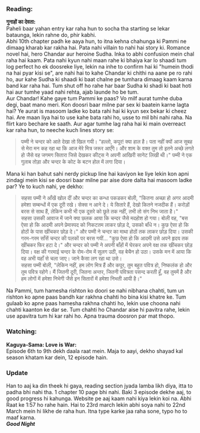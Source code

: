 ### Reading:
**गुनाहों का देवता:**  
Paheli baar yahan entry kar raha hun to socha tha starting se lekar bataunga, lekin rahne do, phir kabhi.  
Abhi 10th chapter padh ke aaya hun, to itna kehna chahunga ki Pammi ne dimaag kharab kar rakha hai. Pata nahi villain to nahi hai story ki. Romance novel hai, hero Chandar aur heroine Sudha. Inka to abhi confusion mein chal raha hai kaam. Pata nahi kyun nahi maan rahe ki bhaiya kar lo shaadi tum log perfect ho ek doosreke liye, lekin na inhe to confirm hai ki "humein thodi na hai pyar kisi se", are nahi hai to kahe Chandar ki chithi na aane pe ro rahi ho, aur kahe Sudha ki shaadi ki baat chalne pe tumhara dimaag kaam karna band kar raha hai. Tum shut off ho rahe har baar Sudha ki shadi ki baat hoti hai aur tumhe yaad nahi rehta, ajab launde ho be tum.  
Aur Chandar! Kahe gaye tum Pammi ke paas? Vo milf aurat tumhe duba degi, baat mano meri. Kon doosri baar milne par sex ki baatein karne lagta hai? Ye aurat is masoom ladke ko bata rahi hai ki kyun sex bekar ki cheez hai. Are maan liya hai to use kahe bata rahi ho, usse to mil bhi nahi raha. Na flirt karo bechare ke saath. Aur agar tumhe lag raha hai ki main overreact kar raha hun, to neeche kuch lines story se: 
  
> पम्मी ने चन्दर को आते देखा तो खिल गयी।
"हल्लो, कपूर! क्या हाल है। पता नहीं क्यों आज सुबह से मेरा मन कह रहा था कि आज मेरे मित्र जरूर आएँगे। और शाम के वक्त तुम तो इतने अच्छे लगते हो जैसे वह जगमग सितारा जिसे देखकर कीट्स ने अपनी आखिरी सानेट लिखी थी।" पम्मी ने एक गुलाब तोड़ा और चन्दर के कोट के बटन होल में लगा दिया।  
  
  
  
Mana ki han bahut sahi nerdy pickup line hai kaviyon ke liye lekin kon apni zindagi mein kisi se doosri baar milne par aise dore dalta hai masoom ladke par? Ye to kuch nahi, ye dekho:  
  
> सहसा पम्मी ने आँखें खोल दीं और चन्दर का कन्धा पकडकर बोली, "कितना अच्छा हो अगर आदमी हमेशा सम्बन्धों में एक दूरी रखे। सेक्स न आने दे। ये सितारे हैं, देखो कितने नजदीक हैं। करोड़ों बरस से साथ हैं, लेकिन कभी भी एक दूसरे को छूते तक नहीं, तभी तो संग निभ जाता है।"  
सहसा उसकी आवाज में जाने क्या छलक आया कि चन्दर जैसे मदहोश हो गया।
बोली वह, "बस ऐसा हो कि आदमी अपने प्रेमास्पद को निकटतम लाकर छोड़ दे, उसको बाँधे न। कुछ ऐसा हो कि होठों के पास खींचकर छोड़ दे।" और पम्मी ने चन्दर का माथा होठों तक लाकर छोड़ दिया। उसकी गरम-गरम साँसें चन्दर की पलकों पर बरस गयीं... 
"कुछ ऐसा हो कि आदमी उसे अपने हृदय तक खींचकर फिर हटा दे।" और चन्दर को पम्मी ने अपनी बाँहों में घेरकर अपने वक्ष तक खींचकर छोड़ दिया। वक्ष की गरमाई चन्दर के रोम-रोम में सुलग उठी, वह बेचैन हो उठा। उसके मन में आया कि वह अभी यहाँ से चला जाए। जाने कैसा लग रहा था उसे।  
सहसा पम्मी बोली, "लेकिन नहीं, हम लोग मित्र हैं और कपूर, तुम बहुत पवित्र हो, निष्कलंक हो और तुम पवित्र रहोगे। मैं जितनी दूरी, जितना अन्तर, जितनी पवित्रता पसन्द करती हूँ, वह तुममें है और हम लोगों में हमेशा निभेगी जैसे इन सितारों में हमेशा निभती आयी है।"  
  

  
Na Pammi, tum hamesha rishton ko doori se nahi nibhana chahti, tum un rishton ko apne paas bandh kar rakhna chahti ho bina kisi khatre ke. Tum gulaab ko apne paas hamesha rakhna chahti ho, lekin use choona nahi chahti kaanton ke dar se. Tum chahti ho Chandar aise hi pavitra rahe, lekin use apavitra tum hi kar rahi ho. Apna trauma doosron par mat thopo.  
  
### Watching: 
**Kaguya-Sama: Love is War:**  
Episode 6th to 9th dekh daala raat mein. Maja to aayi, dekho shayad kal season khatam kar dein, 12 episode hain.  
  
### Update  
Han to aaj ka din theek hi gaya, reading section jyada lamba likh diya, itta to padha bhi nahi tha. 1 chapter 10 page bhi nahi. Baki 3 episode dekhe aaj, to good progress hi kahunga. Website pe aaj kaam nahi kiya lekin koi na. Abhi Raat ke 1:57 ho rahe hain. Hai to 23rd march lekin abhi soya nahi to 22nd March mein hi likhe de raha hun. Itna type karke jaa raha sone, typo ho to maaf karna.  
***Good Night***